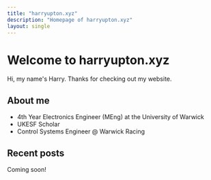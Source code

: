 ```yaml
---
title: "harryupton.xyz"
description: "Homepage of harryupton.xyz"
layout: single
---
```


# Welcome to harryupton.xyz

Hi, my name's Harry. Thanks for checking out my website.

## About me

- 4th Year Electronics Engineer (MEng) at the University of Warwick
- UKESF Scholar
- Control Systems Engineer @ Warwick Racing

## Recent posts

Coming soon!
